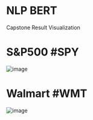 # NLP BERT

Capstone Result Visualization 


# S&P500 #SPY
![image](https://user-images.githubusercontent.com/114745325/194470771-19487401-0fd9-47f9-a872-072f424fd44f.png)

# Walmart #WMT 

![image](https://user-images.githubusercontent.com/114745325/195246815-0bbec15f-cedc-48e3-a95f-3ef1787088bf.png)


